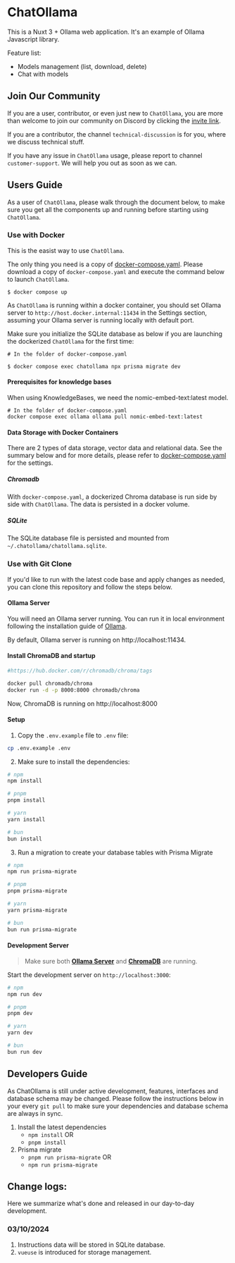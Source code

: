 # ChatOllama

This is a Nuxt 3 + Ollama web application. It's an example of Ollama Javascript library.

Feature list:
- Models management (list, download, delete)
- Chat with models

## Join Our Community

If you are a user, contributor, or even just new to `ChatOllama`, you are more than welcome to join our community on Discord by clicking the [invite link](https://discord.gg/CrvTBVrxXy).

If you are a contributor, the channel `technical-discussion` is for you, where we discuss technical stuff.

If you have any issue in `ChatOllama` usage, please report to channel `customer-support`. We will help you out as soon as we can.

## Users Guide

As a user of `ChatOllama`, please walk through the document below, to make sure you get all the components up and running before starting using `ChatOllama`.

### Use with Docker

This is the easist way to use `ChatOllama`.

The only thing you need is a copy of [docker-compose.yaml](./docker-compose.yaml). Please download a copy of `docker-compose.yaml` and execute the command below to launch `ChatOllama`.

```shell
$ docker compose up
```

As `ChatOllama` is running within a docker container, you should set Ollama server to `http://host.docker.internal:11434` in the Settings section, assuming your Ollama server is running locally with default port.

Make sure you initialize the SQLite database as below if you are launching the dockerized `ChatOllama` for the first time:

```shell
# In the folder of docker-compose.yaml

$ docker compose exec chatollama npx prisma migrate dev
```
#### Prerequisites for knowledge bases
When using KnowledgeBases, we need the nomic-embed-text:latest model.
```
# In the folder of docker-compose.yaml
docker compose exec ollama ollama pull nomic-embed-text:latest
```

#### Data Storage with Docker Containers

There are 2 types of data storage, vector data and relational data. See the summary below and for more details, please refer to [docker-compose.yaml](./docker-compose.yaml) for the settings.

##### Chromadb

With `docker-compose.yaml`, a dockerized Chroma database is run side by side with `ChatOllama`. The data is persisted in a docker volume.

##### SQLite

The SQLite database file is persisted and mounted from `~/.chatollama/chatollama.sqlite`.

### Use with Git Clone

If you'd like to run with the latest code base and apply changes as needed, you can clone this repository and follow the steps below.

#### Ollama Server

You will need an Ollama server running. You can run it in local environment following the installation guide of [Ollama](https://github.com/ollama/ollama).

By default, Ollama server is running on http://localhost:11434.

#### Install ChromaDB and startup

```bash
#https://hub.docker.com/r/chromadb/chroma/tags

docker pull chromadb/chroma
docker run -d -p 8000:8000 chromadb/chroma
```
Now, ChromaDB is running on http://localhost:8000

#### Setup

1. Copy the `.env.example` file to `.env` file:

```bash
cp .env.example .env
```

2. Make sure to install the dependencies:

```bash
# npm
npm install

# pnpm
pnpm install

# yarn
yarn install

# bun
bun install
```

3. Run a migration to create your database tables with Prisma Migrate
```bash
# npm
npm run prisma-migrate

# pnpm
pnpm prisma-migrate

# yarn
yarn prisma-migrate

# bun
bun run prisma-migrate
```

#### Development Server

> Make sure both __[Ollama Server](#ollama-server)__ and __[ChromaDB](#install-chromadb-and-startup)__ are running.

Start the development server on `http://localhost:3000`:

```bash
# npm
npm run dev

# pnpm
pnpm dev

# yarn
yarn dev

# bun
bun run dev
```

## Developers Guide

As ChatOllama is still under active development, features, interfaces and database schema may be changed. Please follow the instructions below in your every `git pull` to make sure your dependencies and database schema are always in sync.

1. Install the latest dependencies
    - `npm install` OR
    - `pnpm install`
2. Prisma migrate
    - `pnpm run prisma-migrate` OR
    - `npm run prisma-migrate`

## Change logs:

Here we summarize what's done and released in our day-to-day development.

### 03/10/2024

1. Instructions data will be stored in SQLite database.
2. `vueuse` is introduced for storage management.
